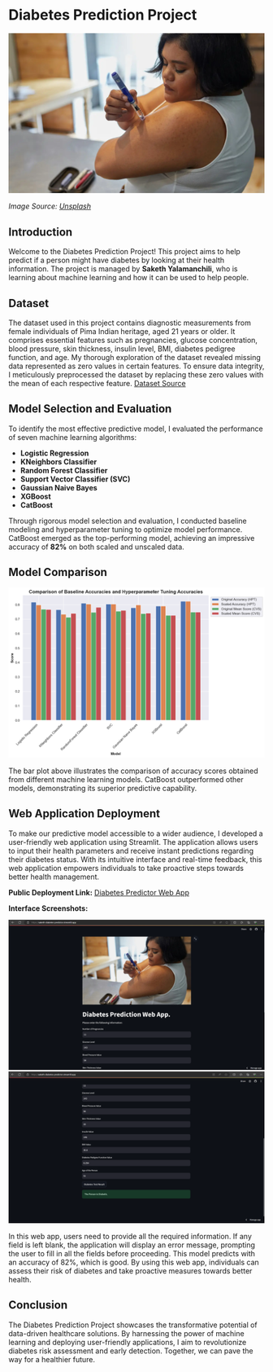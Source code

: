# Diabetes Prediction Project

![Diabetes Prediction](https://github.com/sakethyalamanchili/Diabetes-Prediction-Project/blob/main/diabetes_icon.webp)

*Image Source: [Unsplash](https://unsplash.com/photos/a-woman-holding-a-pen-and-a-cell-phone-o1N2-pSIhbw)*

## Introduction

Welcome to the Diabetes Prediction Project! This project aims to help predict if a person might have diabetes by looking at their health information. The project is managed by **Saketh Yalamanchili**, who is learning about machine learning and how it can be used to help people.

## Dataset

The dataset used in this project contains diagnostic measurements from female individuals of Pima Indian heritage, aged 21 years or older. It comprises essential features such as pregnancies, glucose concentration, blood pressure, skin thickness, insulin level, BMI, diabetes pedigree function, and age. My thorough exploration of the dataset revealed missing data represented as zero values in certain features. To ensure data integrity, I meticulously preprocessed the dataset by replacing these zero values with the mean of each respective feature. [Dataset Source](https://www.kaggle.com/datasets/mathchi/diabetes-data-set/data)

## Model Selection and Evaluation

To identify the most effective predictive model, I evaluated the performance of seven machine learning algorithms:

- **Logistic Regression**
- **KNeighbors Classifier**
- **Random Forest Classifier**
- **Support Vector Classifier (SVC)**
- **Gaussian Naive Bayes**
- **XGBoost**
- **CatBoost**

Through rigorous model selection and evaluation, I conducted baseline modeling and hyperparameter tuning to optimize model performance. CatBoost emerged as the top-performing model, achieving an impressive accuracy of **82%** on both scaled and unscaled data.

## Model Comparison

![Accuracy Comparison](https://github.com/sakethyalamanchili/Diabetes-Prediction-Project/blob/main/accuracies_img.png)

The bar plot above illustrates the comparison of accuracy scores obtained from different machine learning models. CatBoost outperformed other models, demonstrating its superior predictive capability.

## Web Application Deployment

To make our predictive model accessible to a wider audience, I developed a user-friendly web application using Streamlit. The application allows users to input their health parameters and receive instant predictions regarding their diabetes status. With its intuitive interface and real-time feedback, this web application empowers individuals to take proactive steps towards better health management.

**Public Deployment Link:** [Diabetes Predictor Web App](https://saketh-diabetes-predictor.streamlit.app/)

**Interface Screenshots:**

![Screenshot 1](https://github.com/sakethyalamanchili/Diabetes-Prediction-Project/blob/main/1.%20PNG.png)
![Screenshot 2](https://github.com/sakethyalamanchili/Diabetes-Prediction-Project/blob/main/2.%20PNG.png)

In this web app, users need to provide all the required information. If any field is left blank, the application will display an error message, prompting the user to fill in all the fields before proceeding. This model predicts with an accuracy of 82%, which is good. By using this web app, individuals can assess their risk of diabetes and take proactive measures towards better health.

## Conclusion

The Diabetes Prediction Project showcases the transformative potential of data-driven healthcare solutions. By harnessing the power of machine learning and deploying user-friendly applications, I aim to revolutionize diabetes risk assessment and early detection. Together, we can pave the way for a healthier future.
